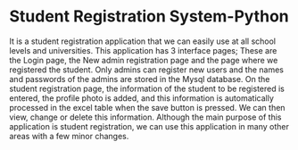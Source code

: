 # Student Registration System-Python

It is a student registration application that we can easily use at all school levels and universities. This application has 3 interface pages; These are the Login page, the New admin registration page and the page where we registered the student. Only admins can register new users and the names and passwords of the admins are stored in the Mysql database. On the student registration page, the information of the student to be registered is entered, the profile photo is added, and this information is automatically processed in the excel table when the save button is pressed. We can then view, change or delete this information. Although the main purpose of this application is student registration, we can use this application in many other areas with a few minor changes.
